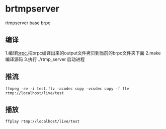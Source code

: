 # brtmpserver
rtmpserver base brpc

## 编译
1.编译[brpc](https://github.com/brpc/brpc),把brpc编译出来的output文件拷贝到当前的brpc文件夹下面
2.make 编译源码
3.执行 ./rtmp_server 启动进程

## 推流
`ffmpeg -re -i test.flv -acodec copy -vcodec copy -f flv rtmp://localhost/live/test`

## 播放
`ffplay rtmp://localhost/live/test`
